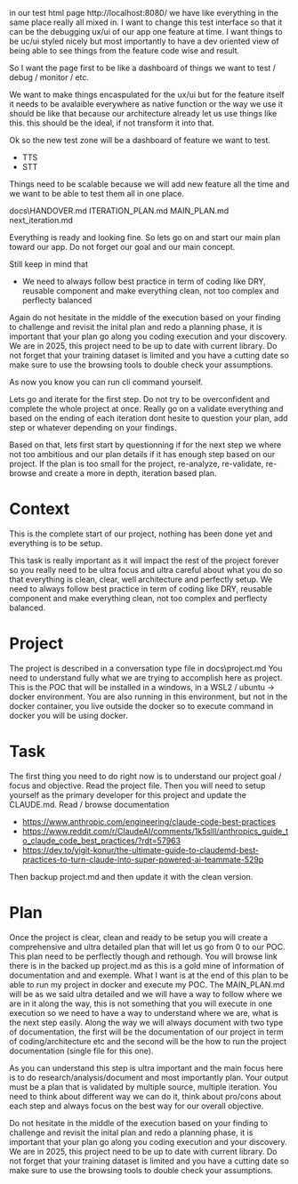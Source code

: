 
in our test html page http://localhost:8080/ we have like everything in the same place really all mixed in. I want to change this test interface so that
  it can be the debugging ux/ui of our app one feature at time.
I want things to be uc/ui styled nicely but most importantly to have a dev oriented view of being able to see things from the feature code wise and result.

So I want the page first to be like a dashboard of things we want to test / debug / monitor / etc.

We want to make things encaspulated for the ux/ui but for the feature itself it needs to be avalaible everywhere as native function or the way we use it should be like that because our architecture already let us use things like this. this should be the ideal, if not transform it into that.

Ok so the new test zone will be a dashboard of feature we want to test.
- TTS
- STT

Things need to be scalable because we will add new feature all the time and we want to be able to test them all in one place.

















docs\HANDOVER.md
ITERATION_PLAN.md
MAIN_PLAN.md
next_iteration.md


Everything is ready and looking fine.
So lets go on and start our main plan toward our app.
Do not forget our goal and our main concept.

Still keep in mind that
- We need to always follow best practice in term of coding like DRY, reusable component and make everything clean, not too complex and perflecty balanced

Again do not hesitate in the middle of the execution based on your finding to challenge and revisit the inital plan and redo a planning phase, it is important that your plan go along you coding execution and your discovery.
We are in 2025, this project need to be up to date with current library. Do not forget that your training dataset is limited and you have a cutting date so make sure to use the browsing tools to double check your assumptions.

As now you know you can run cli command yourself.

Lets go and iterate for the first step. Do not try to be overconfident and complete the whole project at once.
Really go on a validate everything and based on the ending of each iteration dont hesite to question your plan, add step or whatever depending on your findings.

Based on that, lets first start by questionning if for the next step we where not too ambitious and our plan details if it has enough step based on our project.
If the plan is too small for the project, re-analyze, re-validate, re-browse and create a more in depth, iteration based plan.






# Context
This is the complete start of our project, nothing has been done yet and everything is to be setup.

This task is really important as it will impact the rest of the project forever so you really need to be ultra focus and ultra careful about what you do so that everything is clean, clear, well architecture and perfectly setup.
We need to always follow best practice in term of coding like DRY, reusable component and make everything clean, not too complex and perflecty balanced.

# Project
The project is described in a conversation type file in docs\project.md
You need to understand fully what we are trying to accomplish here as project.
This is the POC that will be installed in a windows, in a WSL2 / ubuntu -> docker environment.
You are also running in this environment, but not in the docker container, you live outside the docker so to execute command in docker you will be using docker.

# Task
The first thing you need to do right now is to understand our project goal / focus and objective.
Read the project file.
Then you will need to setup yourself as the primary developer for this project and update the CLAUDE.md.
Read / browse documentation
- https://www.anthropic.com/engineering/claude-code-best-practices
- https://www.reddit.com/r/ClaudeAI/comments/1k5slll/anthropics_guide_to_claude_code_best_practices/?rdt=57963
- https://dev.to/yigit-konur/the-ultimate-guide-to-claudemd-best-practices-to-turn-claude-into-super-powered-ai-teammate-529p

Then backup project.md and then update it with the clean version.

# Plan
Once the project is clear, clean and ready to be setup you will create a comprehensive and ultra detailed plan that will let us go from 0 to our POC.
This plan need to be perflectly though and rethough. You will browse link there is in the backed up project.md as this is a gold mine of information of documentation and and exemple.
What I want is at the end of this plan to be able to run my project in docker and execute my POC.
The MAIN_PLAN.md will be as we said ultra detailed and we will have a way to follow where we are in it along the way, this is not something that you will execute in one execution so we need to have a way to understand where we are, what is the next step easily. Along the way we will always document with two type of documentation, the first will be the documentation of our project in term of coding/architecture etc and the second will be the how to run the project documentation (single file for this one).

As you can understand this step is ultra important and the main focus here is to do research/analysis/document and most importantly plan. Your output must be a plan that is validated by multiple source, multiple iteration. You need to think about different way we can do it, think about pro/cons about each step and always focus on the best way for our overall objective.

Do not hesitate in the middle of the execution based on your finding to challenge and revisit the inital plan and redo a planning phase, it is important that your plan go along you coding execution and your discovery.
We are in 2025, this project need to be up to date with current library. Do not forget that your training dataset is limited and you have a cutting date so make sure to use the browsing tools to double check your assumptions.